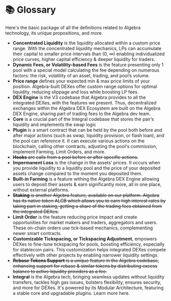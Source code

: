 # 📚 Glossary

Here's the basic package of all the definitions related to Algebra technology, its unique propositions, and more.

* **Concentrated Liquidity** is the liquidity allocated within a custom price range. With the concentrated liquidity mechanics, LPs can accumulate their capital to smaller price intervals than (0, ∞) enabling individualized price curves, higher capital efficiency & deeper liquidity for traders.
* **Dynamic Fees, or Volatility-based Fees** is the feature presenting only 1 pool with a special model calculating the fee depending on numerous factors: the risk, volatility of an asset, trading, and pool’s volume.
* **Price range** defines your expected min & max price limits of your position. Algebra-built DEXes offer custom range options for optimal liquidity, reducing slippage and loss while boosting LP fees.
* **DEX Engine** is the V3 codebase that Algebra provides to all the integrated DEXes, with the features we present. Thus, decentralized exchanges within the Algebra DEX Ecosystem are built on the Algebra DEX Engine, sharing part of trading fees to the Algebra dev team.
* **Core** is a crucial part of the Integral codebase that stores the pair’s liquidity and implements the swap logic
* **Plugin** is a smart contract that can be held by the pool both before and after major actions (such as swap, liquidity provision, or flash loan), and the pool can reference it. It can execute various actions on the blockchain, calling other contracts, adjusting the pool's commission, implement Farming, Limit Orders, and more.
* ~~**Hooks** are calls from a pool before or after specific actions.~~
* **Impermanent Loss** is the change in the assets’ prices. It occurs when you provide liquidity to a liquidity pool and the price of your deposited assets change compared to the moment you deposited them.
* **Built-in Farming** is a feature withing the Algebra DEX Engine allowing users to deposit their assets & earn significantly more, all in one place, without external platforms.
* ~~**Staking** is another Algebra feature, available on our platform. Algebra has its native token ALGB which allows you to earn high interest rates by taking part in staking, getting a share of the trading fees obtained from the integrated DEXes.~~
* **Limit Order** is the feature reducing price impact and create opportunities for market makers and traders, aggregators and users. These on-chain orders use tick-based mechanics, complementing newer smart contracts.
* **Customizable Tickspacing, or Tickspacing Adjustment**, empowers DEXes to fine-tune tickspacing for pools, boosting efficiency, especially for stablecoin pairs. This customization helps integrated DEXes compete effectively with other projects by enabling narrower liquidity settings.
* ~~**Rebase Tokens Support** is a unique feature in the Algebra codebase, enhancing support for rebase & similar tokens by distributing excess balance to active liquidity providers as a fee.~~
* **Integral** is the Algebra tech, bringing seamless updates without liquidity transfers, tackles high gas issues, bolsters flexibility, ensures security, and more for DEXes. It's powered by its Modular Architecture, featuring a stable core and upgradable plugins. Learn more here.

